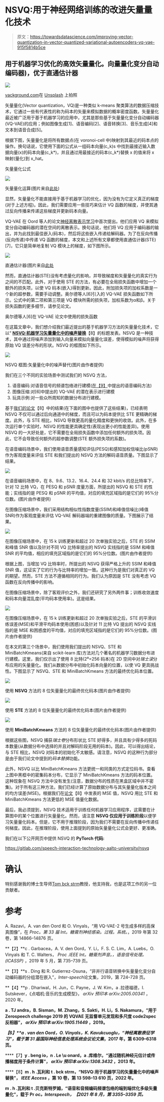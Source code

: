 # NSVQ:用于神经网络训练的改进矢量量化技术

> 原文：<https://towardsdatascience.com/improving-vector-quantization-in-vector-quantized-variational-autoencoders-vq-vae-915f5814b5ce>

## 用于机器学习优化的高效矢量量化。向量量化变分自动编码器)，优于直通估计器

![](img/a11cfd341542f684b9b0c27d650402bb.png)

[vackground.com](https://unsplash.com/@vackground?utm_source=medium&utm_medium=referral)在 [Unsplash](https://unsplash.com?utm_source=medium&utm_medium=referral) 上拍照

矢量量化(Vector quantization，VQ)是一种类似 k-means 聚类算法的数据压缩技术，它通过一些有代表性的称为码本的矢量来模拟数据的概率密度函数。矢量量化最近被广泛用于基于机器学习的应用中，尤其是那些基于矢量量化变分自动编码器(VQ-VAE)的应用；例如图像生成[1]、语音编码[2]、语音转换[3]、音乐生成[4]和文本到语音合成[5]。

根据下图，矢量量化是将所有数据点(在 voronoi-cell 中)映射到其最近的码本点的操作。换句话说，它使用下面的公式从一组码本向量(c_k)s 中找到最接近输入数据向量(x)的码本向量(c_k*)，并且通过用最接近的码本(c_k*)替换 x 的值来将 x 映射(量化)到 x_hat。

矢量量化公式

![](img/9e73f559e3360fc068c6c647e4115c0f.png)

矢量量化运算(图片来自[此处](https://speechprocessingbook.aalto.fi/Modelling/Vector_quantization_VQ.html))

显然，矢量量化不能直接用于基于机器学习的优化，因为没有为它定义真正的梯度(对于上述方程)。因此，我们需要应用一些技巧来估计 VQ 函数的梯度，并使其通过反向传播来传递这些梯度并更新码本向量。

VQ-VAE 在 Oord 等人的论文[神经离散表示学习](https://proceedings.neurips.cc/paper/2017/file/7a98af17e63a0ac09ce2e96d03992fbc-Paper.pdf)中首次提出。他们应用 VQ 来模拟变分自动编码器的潜在空间的离散表示。换句话说，他们将 VQ 应用于编码器的输出，并为此找到最佳嵌入(码本)，然后将这些嵌入传递给解码器。为了在反向传播(反向传递)中传递 VQ 函数的梯度，本文和上述所有文章都使用直通估计器(STE) [7]，它只是简单地复制 VQ 模块上的梯度，如下图所示。

![](img/901d27807c18f56afbe5c1208bbc26b5.png)

直通估计器(图片来自[此处](https://www.hassanaskary.com/python/pytorch/deep%20learning/2020/09/19/intuitive-explanation-of-straight-through-estimators.html)

然而，直通估计器(STE)没有考虑量化的影响，并导致梯度和矢量量化的真实行为之间的不匹配。此外，对于使用 STE 的方法，有必要在全局损失函数中增加一个额外的损失项，以使 VQ 码本(嵌入)得到更新。因此，附加损失项的加权系数是一个新的超参数，需要手动调整。奥尔德等人[6]引入的 VQ-VAE 损失函数如下所示。公式中的第二项和第三项是 VQ 模块所需的损失项，加权系数为α和β。关于损失函数的更多细节，请参见论文。

奥尔德等人[6]在 VQ-VAE 论文中使用的损失函数

在这篇文章中，我们想介绍我们最近提出的基于机器学习方法的矢量量化技术，它以“ [**NSVQ:机器学习矢量量化中的噪声替换**](https://ieeexplore.ieee.org/abstract/document/9696322)【8】的标题发表。NSVQ 是一种技术，其中通过将噪声添加到输入向量来模拟向量量化误差，使得模拟的噪声将获得原始 VQ 误差分布的形状。NSVQ 的框图如下所示。

![](img/d8e52541584a6f01cb0b0e1ecf715152.png)

NSVQ 框图:矢量量化中的噪声替代(图片由作者提供)

我们在三个不同的实验场景中测试我们的 NSVQ 方法，

1.  语音编码:对语音信号的频谱包络进行建模([在【9】](https://www.isca-speech.org/archive/pdfs/interspeech_2021/vali21_interspeech.pdf)中提出的语音编码方法)
2.  图像压缩:对[6]中提出的 VQ-VAE 的潜在表示进行建模
3.  玩具示例:对一些众所周知的数据分布进行建模。

基于[我们的论文](https://ieeexplore.ieee.org/abstract/document/9696322)【8】中的结果(在下面的图中也提供了这些结果)，已经表明 NSVQ 不仅可以通过后向通道中的梯度，而且可以为码本提供比 STE 更精确的梯度。此外，与 STE 相比，NSVQ 导致更高的量化精度和更快的收敛。此外，在多次运行单个实验时，NSVQ 的性能更具确定性(表现出更小的性能差异)。使用 NSVQ 的一大好处是，它不需要在全局损失函数中添加任何额外的损失项。因此，它不会导致任何额外的超参数调整(STE 额外损失项的系数)。

在语音编码场景中，我们使用语音质量感知评估(PESQ)和感知加权信噪比(pSNR)作为客观度量来评估 STE 和我们提出的 NSVQ 方法的解码语音质量。下图显示了结果。

![](img/dafd904159e9c665dead6528905c6e4b.png)

在语音编码场景中，在 8、9.6、13.2、16.4、24.4 和 32 kbit/s 的总比特率下，针对 12 比特 VQ，在 PESQ 和 pSNR 度量方面，所提出的 NSVQ 和 STE 的性能；实线指的是 PESQ 和 pSNR 的平均值，对应的填充区域指的是它们的 95%分位数。(图片由作者提供)

在图像压缩场景中，我们采用结构相似性指数度量(SSIM)和峰值信噪比(峰值 SNR)作为客观度量来评估 VQ-VAE 解码器端的重建图像的质量。下图展示了结果。

![](img/296a967f7f4a0d89f2c6e89137f20a9a.png)

在图像压缩场景中，在 15 k 训练更新和超过 20 次单独实验之后，STE 的 SSIM 和峰值 SNR 值以及针对不同 VQ 比特率提出的 NSVQ 实线指的是 SSIM 和峰值 SNR 的平均值，相应的填充区域指的是它们的 95%分位数。(图片由作者提供)

根据上图，当增加 VQ 比特率时，所提出的 NSVQ 获得严格上升的 SSIM 和峰值 SNR 值，这证实了它的行为与比特率的增加一致。这种行为是我们对真正的 VQ 的期望。然而，STE 方法不遵循相同的行为。我们认为原因是 STE 没有考虑 VQ 函数在反向传播中的影响。

在图像压缩场景中，除了客观评价之外，我们还研究了另外两件事；训练收敛速度和码本向量混乱度(平均码本使用率)。这是结果。

![](img/04840b957aea2c55d934ac9b1f6a790d.png)

在图像压缩场景中，在 15 k 训练更新和超过 20 次单独实验之后，STE 的平滑训练误差(MSE)和平滑平均码本使用(困惑)以及针对 11 比特 VQ 提出的 NSVQ 实线指的是 MSE 和困惑度的平均值，对应的填充区域指的是它们的 95%分位数。(图片由作者提供)

在本文的第三个场景中，我们使用我们提出的 NSVQ、STE 和 MiniBatchKmeans(来自 scikit-learn 库)方法对几个著名的机器学习数据分布进行建模。这里，我们仅示出了使用 8 比特(2⁸=256 码本)在 2D 空间中对*瑞士滚*分布应用的矢量量化。我们从数据分布中初始化码本向量的位置，以使 VQ 更具挑战性。下图显示了 NSVQ、STE 和 MiniBatchKmeans 方法的最终优化码本位置。

![](img/02e739d5a20f9238cb78cd3852709d4a.png)

使用 **NSVQ** 方法的 8 位矢量量化的最终优化码本(图片由作者提供)

![](img/759039ec867128862217b0e83c805520.png)

使用 **STE** 方法的 8 位矢量量化的最终优化码本(图片由作者提供)

![](img/7fef817ff3433aaba208cfe425711162.png)

使用 **MiniBatchKmeans** 方法的 8 位矢量量化的最终优化码本(图片由作者提供)

根据这些图，NSVQ 捕获*瑞士卷*分布形状比 STE 好得多，并且具有少得多的死码本数量(从数据分布中选择的并且对解码阶段无用的码本)。因此，可以得出结论，与 STE 相比，NSVQ 对码本的初始化不太敏感。请注意，NSVQ 的这种行为部分是由于我们论文中提到的*码本替换*功能。

此外，NSVQ 以比 MiniBatchKmeans 方法更统一和同类的方式定位码书。查看上图中黑框中的密集码本分布，它显示了 MiniBatchKmeans 方法的码本位置。这种现象在 NSVQ 方法中没有发生(注意，数据分布的性质在黑盒区域中并不密集)。对于所有这三种方法，我们已经计算了原始数据分布与其矢量量化版本之间的均方误差(MSE)。根据我们在[论文](https://ieeexplore.ieee.org/abstract/document/9696322)【8】中发表的 MSE 值，NSVQ 用比 STE 和 MiniBatchKmeans 方法更低的 MSE 值量化数据。

最后，我必须提到，NSVQ 技术适用于训练任何机器学习应用程序，这需要在计算图中的某个位置进行矢量量化。然而，请注意 **NSVQ 仅应用于训练阶段**以便学习矢量量化码本。但是，它不用于推理阶段，因为我们不需要在反向传播中传递任何梯度。因此，在推理阶段，使用上面提到的原始矢量量化公式会更好、更准确。

我们在以下公开网页中提供 NSVQ 的 **PyTorch 代码:**

<https://gitlab.com/speech-interaction-technology-aalto-university/nsvq>  

# 确认

特别感谢我的博士生导师[Tom bck strm](https://research.aalto.fi/en/persons/tom-bäckström)教授，他支持我，也是这项工作的另一位贡献者。

# 参考

A. Razavi，A. van den Oord 和 O. Vinyals，“用 VQ-VAE-2 号生成多样的高保真图像”，在 *Proc。第 33 届 Int。糖膏剂神经感染。过程。系统。*，2019 年第 32 卷，第 14866–14876 页。

**【2】**c . Garbacea，A. V. den Oord，Y. Li，F. S. C. Lim，A. Luebs，O. Vinyals 和 T. C. Walters， *Proc .IEEE Int。糖膏剂声音。，语音信号处理。(ICASSP)* ，2019 年 5 月，第 735–739 页。

**【3】**s . Ding 和 R. Gutierrez-Osuna，“非并行语音转换中矢量量化变分自动编码器的分组潜在嵌入”，*Inter-speech*论文集，2019，第 724–728 页。

**【4】**p . Dhariwal，H. Jun，C. Payne，J. W. Kim，a .拉德福德，I. Sutskever，《点唱机:音乐的生成模型》， *arXiv 预印本 arXiv:2005.00341* ，2020 年。

**a . TJ andra，B. Sisman，M. Zhang，S. Sakti，H. Li，S. Nakamura，“用于 Zerospeech challenge 2019 的 VQVAE 无监督单元发现和多尺度 code2spec 反相器”， *arXiv 预印本 arXiv:1905.11449* ，2019。**

****【6】**a . van den Oord，O. Vinyals，K. Kavukcuoglu，“神经离散表征学习”，载于*第 31 届国际神经信息处理系统会议论文集*，2017 年，第 6309–6318 页。**

****【7】**y . beng io，n . Le \u onard，a .库维尔，“通过随机神经元估计或传播梯度用于条件计算”， *arXiv 预印本 arXiv:1308.3432* ，2013 年。**

****【8】**m . h .瓦利和 t . bck strm，“NSVQ:用于机器学习的矢量量化中的噪声替换”， *IEEE Access* ，第 10 卷，第 13 598–13 610 页，2022 年。**

****m . h .瓦利和 t .贝克斯特罗姆，“语音和音频编码频谱包络的端到端优化多级矢量量化”，载于 Pr *oc。Interspeech，【2021 年 8 月，第 3355–3359 页。*****